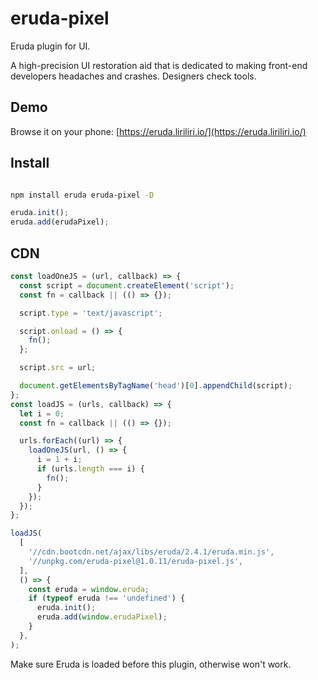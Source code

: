 # eruda-pixel

Eruda plugin for UI.


A high-precision UI restoration aid that is dedicated to making front-end developers headaches and crashes. Designers check tools.

## Demo

Browse it on your phone: 
[https://eruda.liriliri.io/](https://eruda.liriliri.io/)

## Install

```bash

npm install eruda eruda-pixel -D
```

```javascript
eruda.init();
eruda.add(erudaPixel);
```
## CDN

```typescript
const loadOneJS = (url, callback) => {
  const script = document.createElement('script');
  const fn = callback || (() => {});

  script.type = 'text/javascript';

  script.onload = () => {
    fn();
  };

  script.src = url;

  document.getElementsByTagName('head')[0].appendChild(script);
};
const loadJS = (urls, callback) => {
  let i = 0;
  const fn = callback || (() => {});

  urls.forEach((url) => {
    loadOneJS(url, () => {
      i = 1 + i;
      if (urls.length === i) {
        fn();
      }
    });
  });
};

loadJS(
  [
    '//cdn.bootcdn.net/ajax/libs/eruda/2.4.1/eruda.min.js',
    '//unpkg.com/eruda-pixel@1.0.11/eruda-pixel.js',
  ],
  () => {
    const eruda = window.eruda;
    if (typeof eruda !== 'undefined') {
      eruda.init();
      eruda.add(window.erudaPixel);
    }
  },
);
```
Make sure Eruda is loaded before this plugin, otherwise won't work.